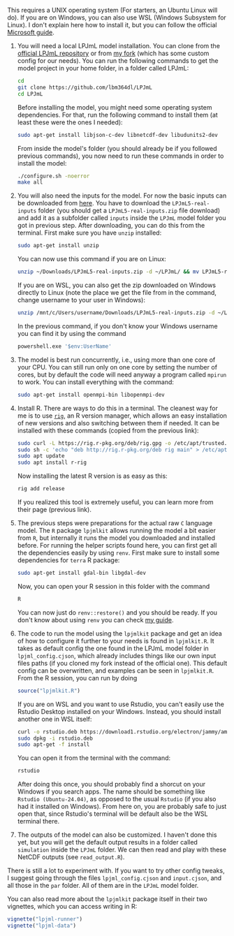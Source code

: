 This requires a UNIX operating system (For starters, an Ubuntu Linux will do).
If you are on Windows, you can also use WSL (Windows Subsystem for Linux).
I don't explain here how to install it, but you can follow the official
[Microsoft guide](https://learn.microsoft.com/en-us/windows/wsl/install).

1. You will need a local LPJmL model installation. You can clone from the
    [official LPJmL repository](https://github.com/PIK-LPJmL/LPJmL) or from
    [my fork](https://github.com/lbm364dl/LPJmL) (which has some custom config
    for our needs). You can run the following commands to get the model project
    in your home folder, in a folder called LPJmL:
    ```bash
    cd
    git clone https://github.com/lbm364dl/LPJmL
    cd LPJmL
    ```
    Before installing the model, you might need some operating system
    dependencies. For that, run the following command to install them (at
    least these were the ones I needed):
    ```bash
    sudo apt-get install libjson-c-dev libnetcdf-dev libudunits2-dev
    ```
    From inside the model's folder (you should already be if you followed
    previous commands), you now need to run these commands in order to install
    the model:
    ```bash
    ./configure.sh -noerror
    make all
    ```

2. You will also need the inputs for the model. For now the basic inputs
    can be downloaded from
    [here](https://saco.csic.es/s/nrJ3JGPZyZeQMW8?path=%2FData).
    You have to download the `LPJmL5-real-inputs` folder (you should get a
    `LPJmL5-real-inputs.zip` file download) and add it as a subfolder called
    `inputs` inside the `LPJmL` model folder you got in previous step. After
    downloading, you can do this from the terminal. First make sure you have
    `unzip` installed:
    ```bash
    sudo apt-get install unzip
    ```
    You can now use this command if you are on Linux:
    ```bash
    unzip ~/Downloads/LPJmL5-real-inputs.zip -d ~/LPJmL/ && mv LPJmL5-real-inputs inputs
    ```
    If you are on WSL, you can also get the zip downloaded on Windows directly
    to Linux (note the place we get the file from in the command, change
    username to your user in Windows):
    ```bash
    unzip /mnt/c/Users/username/Downloads/LPJmL5-real-inputs.zip -d ~/LPJmL/ && mv LPJmL5-real-inputs inputs
    ```
    In the previous command, if you don't know your Windows username you can
    find it by using the command
    ```bash
    powershell.exe '$env:UserName'
    ```

3. The model is best run concurrently, i.e., using more than one core
    of your CPU. You can still run only on one core by setting the number of
    cores, but by default the code will need anyway a program called `mpirun`
    to work. You can install everything with the command:
    ```bash
    sudo apt-get install openmpi-bin libopenmpi-dev
    ```

4. Install R. There are ways to do this in a terminal. The cleanest way for
    me is to use [`rig`](https://github.com/r-lib/rig), an R version manager,
    which allows an easy installation of new versions and also switching
    between them if needed. It can be installed with these commands (copied
    from the previous link):
    ```bash
    sudo curl -L https://rig.r-pkg.org/deb/rig.gpg -o /etc/apt/trusted.gpg.d/rig.gpg
    sudo sh -c 'echo "deb http://rig.r-pkg.org/deb rig main" > /etc/apt/sources.list.d/rig.list'
    sudo apt update
    sudo apt install r-rig
    ```
    Now installing the latest R version is as easy as this:
    ```bash
    rig add release
    ```
    If you realized this tool is extremely useful, you can learn more from
    their page (previous link).

5. The previous steps were preparations for the actual raw `C` language model.
    The `R` package `lpjmlkit` allows running the model a bit easier from `R`,
    but internally it runs the model you downloaded and installed before. For
    running the helper scripts found here, you can first get all the
    dependencies easily by using `renv`. First make sure to install some
    dependencies for `terra` R package:
    ```bash
    sudo apt-get install gdal-bin libgdal-dev
    ```
    Now, you can open your R session in this folder with the command
    ```bash
    R
    ```
    You can now just do `renv::restore()` and you should be ready. If you
    don't know about using `renv` you can check
    [my guide](https://eduaguilera.github.io/WHEP/articles/workflow-intro.html#virtual-environments-with-renv).

6. The code to run the model using the `lpjmlkit` package and get an idea of
    how to configure it further to your needs is found in `lpjmlkit.R`. It
    takes as default config the one found in the LPJmL model folder in
    `lpjml_config.cjson`, which already includes things like our own input
    files paths (if you cloned my fork instead of the official one). This
    default config can be overwritten, and examples can be seen in
    `lpjmlkit.R`. From the R session, you can run by doing
    ```r
    source("lpjmlkit.R")
    ```
    If you are on WSL and you want to use Rstudio, you can't easily use the
    Rstudio Desktop installed on your Windows. Instead, you should install
    another one in WSL itself:
    ```bash
    curl -o rstudio.deb https://download1.rstudio.org/electron/jammy/amd64/rstudio-2025.05.0-496-amd64.deb
    sudo dpkg -i rstudio.deb
    sudo apt-get -f install
    ```
    You can open it from the terminal with the command:
    ```bash
    rstudio
    ```
    After doing this once, you should probably find a shorcut on your Windows
    if you search apps. The name should be something like
    `Rstudio (Ubuntu-24.04)`, as opposed to the usual `Rstudio` (if you also
    had it installed on Windows). From here on, you are probably safe to just
    open that, since Rstudio's terminal will be default also be the WSL
    terminal there.

7. The outputs of the model can also be customized. I haven't done this yet, but
    you will get the default output results in a folder called `simulation` inside
    the `LPJmL` folder. We can then read and play with these NetCDF outputs (see
    `read_output.R`).

There is still a lot to experiment with. If you want to try other config tweaks,
I suggest going through the files `lpjml_config.cjson` and `input.cjson`, and
all those in the `par` folder. All of them are in the `LPJmL` model folder.

You can also read more about the `lpjmlkit` package itself in their two
vignettes, which you can access writing in R:
```r
vignette("lpjml-runner")
vignette("lpjml-data")
```
